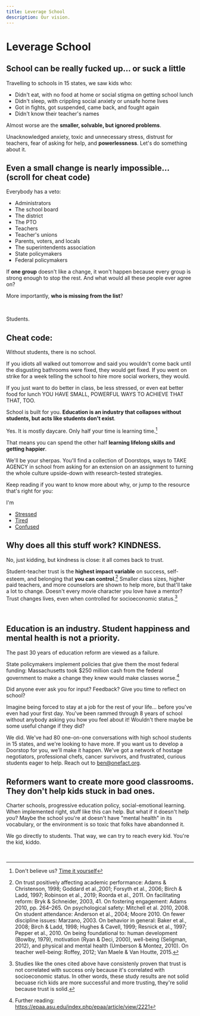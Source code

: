 ```yaml
---
title: Leverage School
description: Our vision.
---
```


# Leverage School

## School can be really fucked up... or suck a little

Travelling to schools in 15 states, we saw kids who:
- Didn't eat, with no food at home or social stigma on getting school lunch
- Didn't sleep, with crippling social anxiety or unsafe home lives
- Got in fights, got suspended, came back, and fought again
- Didn't know their teacher's names

Almost worse are the **smaller, solvable, but ignored problems**.

Unacknowledged anxiety, toxic and unnecessary stress, distrust for teachers, fear of asking for help, and **powerlessness**. Let's do something about it.

 
## Even a small change is nearly impossible... (scroll for cheat code)

Everybody has a veto: 

- Administrators
- The school board
- The district
- The PTO 
- Teachers
- Teacher's unions
- Parents, voters, and locals
- The superintendents association
- State policymakers
- Federal policymakers

  
If  **one group** doesn't like a change, it won't happen because every group is strong enough to stop the rest. And what would all these people ever agree on? 

More importantly, **who is missing from the list**?

&nbsp;

Students.
     
 
## Cheat code:

Without students, there is no school. 

If you idiots all walked out tomorrow and said you wouldn't come back until the disgusting bathrooms were fixed, they would get fixed. If you went on strike for a week telling the school to hire more social workers, they would.

If you just want to do better in class, be less stressed, or even eat better food for lunch YOU HAVE SMALL, POWERFUL WAYS TO ACHIEVE THAT THAT, TOO.

School is built for you. **Education is an industry that collapses without students, but acts like students don't exist**.

Yes. It is mostly daycare. Only half your time is learning time.[^1]

That means you can spend the other half **learning lifelong skills and getting happier**.

We'll be your sherpas. You'll find a collection of Doorstops, ways to TAKE AGENCY in school from asking for an extension on an assignment to turning the whole culture upside-down with research-tested strategies.

Keep reading if you want to know more about why, or jump to the resource that's right for you:

I'm
- [Stressed](/extension)
- [Tired](/getout)
- [Confused](/extension)


## Why does all this stuff work? KINDNESS.

No, just kidding, but kindness is close: it all comes back to trust. 

Student-teacher trust is the **highest impact variable** on success, self-esteem, and belonging that **you can control**.[^2] Smaller class sizes, higher paid teachers, and more counselors are shown to help more, but that'll take a lot to change. Doesn't every movie character you love have a mentor? Trust changes lives, even when controlled for socioeconomic status.[^3]

&nbsp;

## Education is an industry. Student happiness and mental health is not a priority.

The past 30 years of education reform are viewed as a failure.

State policymakers implement policies that give them the most federal funding: Massachusetts took $250 million cash from the federal government to make a change they knew would make classes worse.[^4] 

Did anyone ever ask you for input? Feedback? Give you time to reflect on school?

Imagine being forced to stay at a job for the rest of your life... before you've even had your first day. You've been rammed through 8 years of school without anybody asking you how you feel about it! Wouldn't there maybe be some useful change if they did?

We did. We've had 80 one-on-one conversations with high school students in 15 states, and we're looking to have more. If you want us to develop a Doorstop for you, we'll make it happen. We've got a network of hostage negotiators, professional chefs, cancer survivors, and frustrated, curious students eager to help. Reach out to ben@onefact.org.

## Reformers want to create more good classrooms. They don't help kids stuck in bad ones.

Charter schools, progressive education policy, social-emotional learning. When implemented right, stuff like this can help. But what if it doesn't help _you_? Maybe the school you're at doesn't have "mental health" in its vocabulary, or the environment is so toxic that folks have abandonned it. 

We go directly to students. That way, we can try to reach every kid. You're the kid, kiddo.


&nbsp;


[^1]: Don't believe us? [Time it yourself](onefact.org/time)
[^2]: On trust positively affecting academic performance: Adams & Christenson, 1998; Goddard et al.,2001; Forsyth et al., 2006; Birch & Ladd, 1997; Robinson et al., 2019; Roorda et al., 2011. On facilitating reform: Bryk & Schneider, 2003, 41. On fostering engagement: Adams 2010, pp. 264–265. On psychological safety: Mitchell et al. 2010, 2008. On student attendance: Anderson et al., 2004; Moore 2010. On fewer discipline issues: Marzano, 2003. On behavior in general: Baker et al., 2008; Birch & Ladd, 1998; Hughes & Cavell, 1999; Resnick et al., 1997; Pepper et al., 2010. On being foundational to: human development (Bowlby, 1979), motivation (Ryan & Deci, 2000), well-being (Seligman, 2012), and physical and mental health (Umberson & Montez, 2010). On teacher well-being: Roffey, 2012; Van Maele & Van Houtte, 2015.
[^3]: Studies like the ones cited above have consistenly proven that trust is not correlated with success only because it's correlated with socioeconomic status. In other words, these study results are not solid becuase rich kids are more successful and more trusting, they're solid because trust is solid. 
[^4]: Further reading: https://epaa.asu.edu/index.php/epaa/article/view/2221
